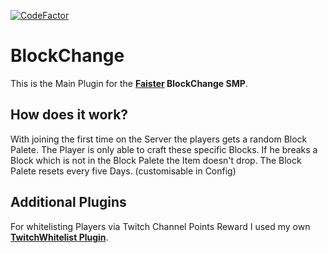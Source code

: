 [![CodeFactor](https://www.codefactor.io/repository/github/jakkoble/blockchange/badge)](https://www.codefactor.io/repository/github/jakkoble/blockchange)
# BlockChange
This is the Main Plugin for the **[Faister](https://twitch.tv/faisterino) BlockChange SMP**. 
</br>
## How does it work?
With joining the first time on the Server the players gets a random Block Palete. The Player is only able to craft these specific Blocks. If he breaks a Block which is not in the Block Palete the Item doesn't drop. The Block Palete resets every five Days. (customisable in Config)
</br>
## Additional Plugins
For whitelisting Players via Twitch Channel Points Reward I used my own **[TwitchWhitelist Plugin](https://github.com/Jakkoble/TwitchWhitelist)**.
